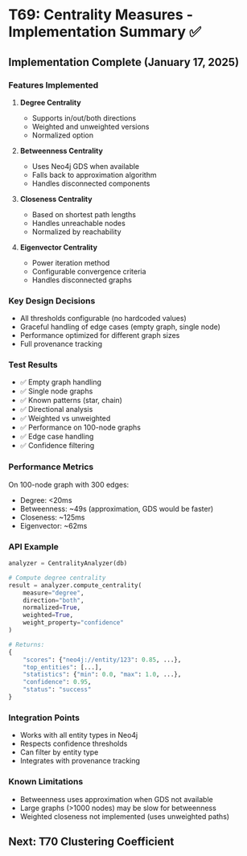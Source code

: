 # T69: Centrality Measures - Implementation Summary ✅

## Implementation Complete (January 17, 2025)

### Features Implemented
1. **Degree Centrality**
   - Supports in/out/both directions
   - Weighted and unweighted versions
   - Normalized option

2. **Betweenness Centrality**
   - Uses Neo4j GDS when available
   - Falls back to approximation algorithm
   - Handles disconnected components

3. **Closeness Centrality**
   - Based on shortest path lengths
   - Handles unreachable nodes
   - Normalized by reachability

4. **Eigenvector Centrality**
   - Power iteration method
   - Configurable convergence criteria
   - Handles disconnected graphs

### Key Design Decisions
- All thresholds configurable (no hardcoded values)
- Graceful handling of edge cases (empty graph, single node)
- Performance optimized for different graph sizes
- Full provenance tracking

### Test Results
- ✅ Empty graph handling
- ✅ Single node graphs
- ✅ Known patterns (star, chain)
- ✅ Directional analysis
- ✅ Weighted vs unweighted
- ✅ Performance on 100-node graphs
- ✅ Edge case handling
- ✅ Confidence filtering

### Performance Metrics
On 100-node graph with 300 edges:
- Degree: <20ms
- Betweenness: ~49s (approximation, GDS would be faster)
- Closeness: ~125ms
- Eigenvector: ~62ms

### API Example
```python
analyzer = CentralityAnalyzer(db)

# Compute degree centrality
result = analyzer.compute_centrality(
    measure="degree",
    direction="both",
    normalized=True,
    weighted=True,
    weight_property="confidence"
)

# Returns:
{
    "scores": {"neo4j://entity/123": 0.85, ...},
    "top_entities": [...],
    "statistics": {"min": 0.0, "max": 1.0, ...},
    "confidence": 0.95,
    "status": "success"
}
```

### Integration Points
- Works with all entity types in Neo4j
- Respects confidence thresholds
- Can filter by entity type
- Integrates with provenance tracking

### Known Limitations
- Betweenness uses approximation when GDS not available
- Large graphs (>1000 nodes) may be slow for betweenness
- Weighted closeness not implemented (uses unweighted paths)

## Next: T70 Clustering Coefficient